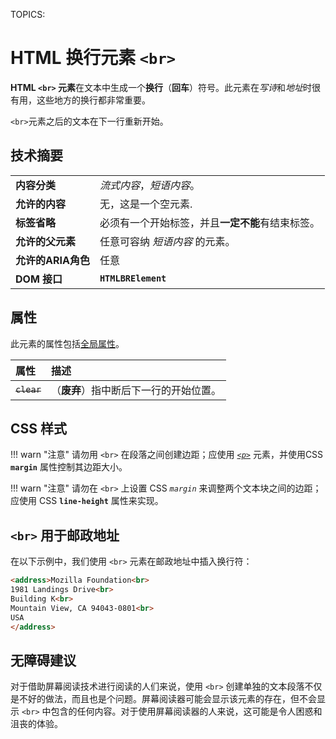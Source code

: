 TOPICS: <br>

# HTML 换行元素 `<br>`

**HTML `<br>` 元素**在文本中生成一个**换行**（**回车**）符号。此元素在*写诗*和*地址*时很有用，这些地方的换行都非常重要。

`<br>`元素之后的文本在下一行重新开始。

## 技术摘要

|  |  |
| :-- | :-- |
| **内容分类** | *流式内容*，*短语内容*。 |
| **允许的内容** | 无，这是一个空元素. |
| **标签省略** | 必须有一个开始标签，并且**一定不能**有结束标签。|
| **允许的父元素** | 任意可容纳 *短语内容* 的元素。 |
| **允许的ARIA角色** | 任意 |
| **DOM 接口** | **`HTMLBRElement`** |

## 属性

此元素的属性包括[全局属性](/zh-hans/webfrontend/HTML_Global_Attributes)。

| 属性 | 描述 |
| :-- | :-- |
| ~~`clear`~~ | （**废弃**）指中断后下一行的开始位置。|

## CSS 样式

!!! warn "注意"
    请勿用 `<br>` 在段落之间创建边距；应使用 *[`<p>`](/en/webfrontend/<p>)* 元素，并使用CSS **`margin`** 属性控制其边距大小。

!!! warn "注意"
    请勿在 `<br>` 上设置 CSS *`margin`* 来调整两个文本块之间的边距；应使用 CSS **`line-height`** 属性来实现。

## `<br>` 用于邮政地址

在以下示例中，我们使用 `<br>` 元素在邮政地址中插入换行符：

```html
<address>Mozilla Foundation<br>
1981 Landings Drive<br>
Building K<br>
Mountain View, CA 94043-0801<br>
USA
</address>
```

## 无障碍建议

对于借助屏幕阅读技术进行阅读的人们来说，使用 `<br>` 创建单独的文本段落不仅是不好的做法，而且也是个问题。屏幕阅读器可能会显示该元素的存在，但不会显示 `<br>` 中包含的任何内容。对于使用屏幕阅读器的人来说，这可能是令人困惑和沮丧的体验。
